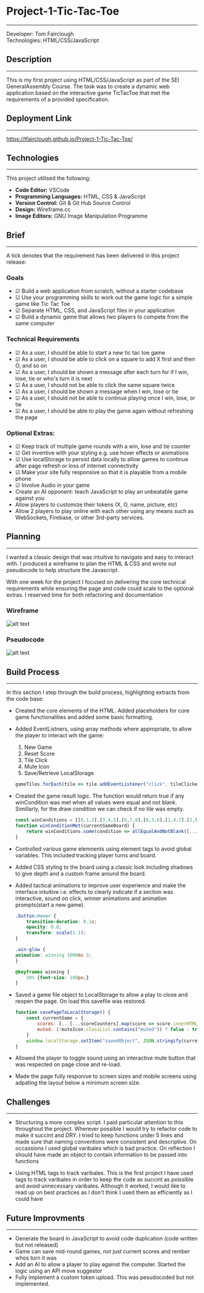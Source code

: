 # Project-1-Tic-Tac-Toe
---

Developer: Tom Fairclough <br>
Technologies: HTML/CSS/JavaScript


## Description
- - -

This is my first project using HTML/CSS/JavaScript as part of the SEI GeneralAssembly Course. The task was to create a dynamic web application based on the interactive game TicTacToe that met the requirements of a provided specification.

## Deployment Link
- - - 
https://tfairclough.github.io/Project-1-Tic-Tac-Toe/

## Technologies
- - -
This project utilised the following:
- **Code Editor:** VSCode
- **Programming Languages:** HTML, CSS & JavaScript
- **Version Control:** Git & Git Hub Source Control
- **Design:** Wireframe.cc
- **Image Editors:** GNU Image Manipulation Programme

## Brief
- - - 

A tick denotes that the requirement has been delivered in this project release: 
### Goals
- &#x2611; Build a web application from scratch, without a starter codebase
- &#x2611; Use your programming skills to work out the game logic for a simple game like Tic Tac Toe
- &#x2611; Separate HTML, CSS, and JavaScript files in your application
- &#x2611; Build a dynamic game that allows two players to compete from the same computer

### Technical Requirements
- &#x2611; As a user, I should be able to start a new tic tac toe game
- &#x2611; As a user, I should be able to click on a square to add X first and then O, and so on
- &#x2611; As a user, I should be shown a message after each turn for if I win, lose, tie or who's turn it is next
- &#x2611; As a user, I should not be able to click the same square twice
- &#x2611; As a user, I should be shown a message when I win, lose or tie
- &#x2611; As a user, I should not be able to continue playing once I win, lose, or tie
- &#x2611; As a user, I should be able to play the game again without refreshing the page

### Optional Extras: 
- &#x2611; Keep track of multiple game rounds with a win, lose and tie counter
- &#x2611; Get inventive with your styling e.g. use hover effects or animations
- &#x2611; Use localStorage to persist data locally to allow games to continue after page refresh or loss of internet connectivity
- &#x2611; Make your site fully responsive so that it is playable from a mobile phone
- &#x2611; Involve Audio in your game
- Create an AI opponent: teach JavaScript to play an unbeatable game against you
- Allow players to customize their tokens (X, O, name, picture, etc)
- Allow 2 players to play online with each other using any means such as WebSockets, Firebase, or other 3rd-party services.



## Planning
- - -

I wanted a classic design that was intuitive to navigate and easy to interact with. I produced a wireframe to plan the HTML & CSS and wrote out pseudocode to help structure the Javascript. 

With one week for the project I focused on delivering the core technical requirements while ensuring the page and code could scale to the optional extras. I reserved time for both refactoring and documentation

### Wireframe

![alt text](/Images/Wireframe.png)

### Pseudocode 

![alt text](/Images/Pseudocode.png)

##  Build Process

- - -
In this section I step through the build process, highlighting extracts from the code base:

- Created the core elements of the HTML. Added placeholders for core game functionalities and added some basic formatting.

- Added EventListners, using array methods where appropriate, to allow the player to interact wih the game:
    1. New Game
    2. Reset Score
    3. Tile Click 
    4. Mute Icon
    5. Save/Retrieve LocalStorage

    ```JavaScript
    gameTiles.forEach(tile => tile.addEventListener("click", tileClicked))
    ```

- Created the game result logic. The function would return true if any winCondition was met when all values were equal and not blank. Simillarly, for the draw condition we can check if no tile was empty.

    ```JavaScript
    const winConditions = [[0,1,2],[3,4,5],[6,7,8],[0,3,6],[1,4,7],[2,5,8],[0,4,8],[2,4,6]]
    function winConditionMet(currentGameBoard) {
        return winConditions.some(condition => allEqualAndNotBlank([...condition.map(index => currentGameBoard[index])]))
    }
    ```

- Controlled various game elemnents using element tags to avoid global variables. This included tracking player turns and board.

- Added CSS styling to the board using a classic look including shadows to give depth and a custom frame around the board.

- Added tactical animations to improve user experience and make the interface intuitive i.e. effects to clearly indicate if a section was interactive, sound on click, winner animations and animation prompts(start a new game). 

    ```CSS
    .button:hover {
        transition-duration: 0.1s;
        opacity: 0.8;
        transform: scale(1.1);
    }

    .win-glow { 
    animation: winning 1000ms 3;
    }

    @keyframes winning {
        50% {font-size: 100px;}
    }
    ```

- Saved a game file object to LocalStorage to allow a play to close and reopen the page. On load this savefile was restored.
    ```JavaScript
    function savePageToLocalStorage() {
        const currentGame = {
            scores: [...[...scoreCounters].map(score => score.innerHTML)],
            muted: (!muteIcon.classList.contains("muted")) ? false : true,
        }
        window.localStorage.setItem("savedObject", JSON.stringify(currentGame))
    }
    ```

- Allowed the player to toggle sound using an interactive mute button that was respected on page close and re-load.

- Made the page fully responive to screen sizes and mobile screens using adpating the layout below a minimum screen size.


## Challenges
- - -

- Structuring a more complex script. 
    I paid particular attention to this throughout the project. Wherever possible I would try to refactor code to make it succint and DRY. I tried to keep functions under 5 lines and made sure that naming conventions were consistent and descriptive. On occassions I used global varibales which is bad practice. On reflection I should have made an object to contain information to be passed into functions

- Using HTML tags to track varibales.
    This is the first project I have used tags to track varibales in order to keep the code as succint as poissible and avoid unnecessary varibales. Although it worked, I would like to read up on best practices as I don't think I used them as efficiently as I could have  


##  Future Improvments
- - -

- Generate the board in JavaScript to avoid code duplication (code written but not released)
- Game can save mid-round games, not just current scores and rember whos turn it was
- Add an AI to allow a player to play against the computer. Started the logic using an API move suggestor
- Fully implement a custom token upload. This was pesudocoded but not implemented.  